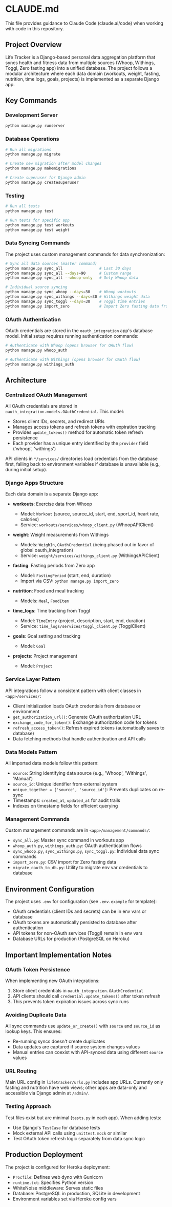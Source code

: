 # CLAUDE.md

This file provides guidance to Claude Code (claude.ai/code) when working with code in this repository.

## Project Overview

Life Tracker is a Django-based personal data aggregation platform that syncs health and fitness data from multiple sources (Whoop, Withings, Toggl, Zero fasting app) into a unified database. The project follows a modular architecture where each data domain (workouts, weight, fasting, nutrition, time logs, goals, projects) is implemented as a separate Django app.

## Key Commands

### Development Server
```bash
python manage.py runserver
```

### Database Operations
```bash
# Run all migrations
python manage.py migrate

# Create new migration after model changes
python manage.py makemigrations

# Create superuser for Django admin
python manage.py createsuperuser
```

### Testing
```bash
# Run all tests
python manage.py test

# Run tests for specific app
python manage.py test workouts
python manage.py test weight
```

### Data Syncing Commands

The project uses custom management commands for data synchronization:

```bash
# Sync all data sources (master command)
python manage.py sync_all                # Last 30 days
python manage.py sync_all --days=90      # Custom range
python manage.py sync_all --whoop-only   # Only Whoop data

# Individual source syncing
python manage.py sync_whoop --days=30    # Whoop workouts
python manage.py sync_withings --days=30 # Withings weight data
python manage.py sync_toggl --days=30    # Toggl time entries
python manage.py import_zero             # Import Zero fasting data from CSV
```

### OAuth Authentication

OAuth credentials are stored in the `oauth_integration` app's database model. Initial setup requires running authentication commands:

```bash
# Authenticate with Whoop (opens browser for OAuth flow)
python manage.py whoop_auth

# Authenticate with Withings (opens browser for OAuth flow)
python manage.py withings_auth
```

## Architecture

### Centralized OAuth Management

All OAuth credentials are stored in `oauth_integration.models.OAuthCredential`. This model:
- Stores client IDs, secrets, and redirect URIs
- Manages access tokens and refresh tokens with expiration tracking
- Provides `update_tokens()` method for automatic token refresh persistence
- Each provider has a unique entry identified by the `provider` field ('whoop', 'withings')

API clients in `*/services/` directories load credentials from the database first, falling back to environment variables if database is unavailable (e.g., during initial setup).

### Django Apps Structure

Each data domain is a separate Django app:

- **workouts**: Exercise data from Whoop
  - Model: `Workout` (source, source_id, start, end, sport_id, heart rate, calories)
  - Service: `workouts/services/whoop_client.py` (WhoopAPIClient)

- **weight**: Weight measurements from Withings
  - Models: `WeighIn`, `OAuthCredential` (being phased out in favor of global oauth_integration)
  - Service: `weight/services/withings_client.py` (WithingsAPIClient)

- **fasting**: Fasting periods from Zero app
  - Model: `FastingPeriod` (start, end, duration)
  - Import via CSV: `python manage.py import_zero`

- **nutrition**: Food and meal tracking
  - Models: `Meal`, `FoodItem`

- **time_logs**: Time tracking from Toggl
  - Model: `TimeEntry` (project, description, start, end, duration)
  - Service: `time_logs/services/toggl_client.py` (TogglClient)

- **goals**: Goal setting and tracking
  - Model: `Goal`

- **projects**: Project management
  - Model: `Project`

### Service Layer Pattern

API integrations follow a consistent pattern with client classes in `<app>/services/`:
- Client initialization loads OAuth credentials from database or environment
- `get_authorization_url()`: Generate OAuth authorization URL
- `exchange_code_for_token()`: Exchange authorization code for tokens
- `refresh_access_token()`: Refresh expired tokens (automatically saves to database)
- Data fetching methods that handle authentication and API calls

### Data Models Pattern

All imported data models follow this pattern:
- `source`: String identifying data source (e.g., 'Whoop', 'Withings', 'Manual')
- `source_id`: Unique identifier from external system
- `unique_together = ['source', 'source_id']`: Prevents duplicates on re-sync
- Timestamps: `created_at`, `updated_at` for audit trails
- Indexes on timestamp fields for efficient querying

### Management Commands

Custom management commands are in `<app>/management/commands/`:
- `sync_all.py`: Master sync command in workouts app
- `whoop_auth.py`, `withings_auth.py`: OAuth authentication flows
- `sync_whoop.py`, `sync_withings.py`, `sync_toggl.py`: Individual data sync commands
- `import_zero.py`: CSV import for Zero fasting data
- `migrate_oauth_to_db.py`: Utility to migrate env var credentials to database

## Environment Configuration

The project uses `.env` for configuration (see `.env.example` for template):
- OAuth credentials (client IDs and secrets) can be in env vars or database
- OAuth tokens are automatically persisted to database after authentication
- API tokens for non-OAuth services (Toggl) remain in env vars
- Database URLs for production (PostgreSQL on Heroku)

## Important Implementation Notes

### OAuth Token Persistence
When implementing new OAuth integrations:
1. Store client credentials in `oauth_integration.OAuthCredential`
2. API clients should call `credential.update_tokens()` after token refresh
3. This prevents token expiration issues across sync runs

### Avoiding Duplicate Data
All sync commands use `update_or_create()` with `source` and `source_id` as lookup keys. This ensures:
- Re-running syncs doesn't create duplicates
- Data updates are captured if source system changes values
- Manual entries can coexist with API-synced data using different `source` values

### URL Routing
Main URL config in `lifetracker/urls.py` includes app URLs. Currently only fasting and nutrition have web views; other apps are data-only and accessible via Django admin at `/admin/`.

### Testing Approach
Test files exist but are minimal (`tests.py` in each app). When adding tests:
- Use Django's `TestCase` for database tests
- Mock external API calls using `unittest.mock` or similar
- Test OAuth token refresh logic separately from data sync logic

## Production Deployment

The project is configured for Heroku deployment:
- `Procfile`: Defines web dyno with Gunicorn
- `runtime.txt`: Specifies Python version
- WhiteNoise middleware: Serves static files
- Database: PostgreSQL in production, SQLite in development
- Environment variables set via Heroku config vars
